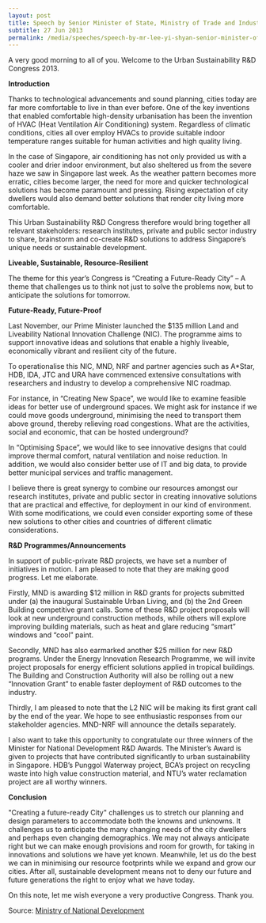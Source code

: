 ```yaml
---
layout: post
title: Speech by Senior Minister of State, Ministry of Trade and Industry and Ministry of National Development Lee Yi Shyan at the Urban Sustainability R&D Congress 2013
subtitle: 27 Jun 2013
permalink: /media/speeches/speech-by-mr-lee-yi-shyan-senior-minister-of-state-ministry-of-trade-and-industry-and-ministry-of-national-development-at-the-urban-sustainability-r-d-congress-2013-on-27-june-2013
---
```


A very good morning to all of you. Welcome to the Urban Sustainability R&D Congress 2013.

**Introduction**

Thanks to technological advancements and sound planning, cities today are far more comfortable to live in than ever before. One of the key inventions that enabled comfortable high-density urbanisation has been the invention of HVAC (Heat Ventilation Air Conditioning) system. Regardless of climatic conditions, cities all over employ HVACs to provide suitable indoor temperature ranges suitable for human activities and high quality living.

In the case of Singapore, air conditioning has not only provided us with a cooler and drier indoor environment, but also sheltered us from the severe haze we saw in Singapore last week. As the weather pattern becomes more erratic, cities become larger, the need for more and quicker technological solutions has become paramount and pressing. Rising expectation of city dwellers would also demand better solutions that render city living more comfortable.

This Urban Sustainability R&D Congress therefore would bring together all relevant stakeholders: research institutes, private and public sector industry to share, brainstorm and co-create R&D solutions to address Singapore’s unique needs or sustainable development.

**Liveable, Sustainable, Resource-Resilient**

The theme for this year’s Congress is “Creating a Future-Ready City” – A theme that challenges us to think not just to solve the problems now, but to anticipate the solutions for tomorrow.

**Future-Ready, Future-Proof**

Last November, our Prime Minister launched the $135 million Land and Liveability National Innovation Challenge (NIC). The programme aims to support innovative ideas and solutions that enable a highly liveable, economically vibrant and resilient city of the future.

To operationalise this NIC, MND, NRF and partner agencies such as A*Star, HDB, IDA, JTC and URA have commenced extensive consultations with researchers and industry to develop a comprehensive NIC roadmap.

For instance, in “Creating New Space”, we would like to examine feasible ideas for better use of underground spaces. We might ask for instance if we could move goods underground, minimising the need to transport them above ground, thereby relieving road congestions. What are the activities, social and economic, that can be hosted underground?

In “Optimising Space”, we would like to see innovative designs that could improve thermal comfort, natural ventilation and noise reduction. In addition, we would also consider better use of IT and big data, to provide better municipal services and traffic management.

I believe there is great synergy to combine our resources amongst our research institutes, private and public sector in creating innovative solutions that are practical and effective, for deployment in our kind of environment. With some modifications, we could even consider exporting some of these new solutions to other cities and countries of different climatic considerations.

**R&D Programmes/Announcements**

In support of public-private R&D projects, we have set a number of initiatives in motion. I am pleased to note that they are making good progress. Let me elaborate.

Firstly, MND is awarding $12 million in R&D grants for projects submitted under (a) the inaugural Sustainable Urban Living, and (b) the 2nd Green Building competitive grant calls. Some of these R&D project proposals will look at new underground construction methods, while others will explore improving building materials, such as heat and glare reducing “smart” windows and “cool” paint.

Secondly, MND has also earmarked another $25 million for new R&D programs. Under the Energy Innovation Research Programme, we will invite project proposals for energy efficient solutions applied in tropical buildings. The Building and Construction Authority will also be rolling out a new “Innovation Grant” to enable faster deployment of R&D outcomes to the industry.

Thirdly, I am pleased to note that the L2 NIC will be making its first grant call by the end of the year. We hope to see enthusiastic responses from our stakeholder agencies. MND-NRF will announce the details separately.

I also want to take this opportunity to congratulate our three winners of the Minister for National Development R&D Awards. The Minister’s Award is given to projects that have contributed significantly to urban sustainability in Singapore. HDB’s Punggol Waterway project, BCA’s project on recycling waste into high value construction material, and NTU’s water reclamation project are all worthy winners.

**Conclusion**

"Creating a future-ready City" challenges us to stretch our planning and design parameters to accommodate both the knowns and unknowns. It challenges us to anticipate the many changing needs of the city dwellers and perhaps even changing demographics. We may not always anticipate right but we can make enough provisions and room for growth, for taking in innovations and solutions we have yet known. Meanwhile, let us do the best we can in minimising our resource footprints while we expand and grow our cities. After all, sustainable development means not to deny our future and future generations the right to enjoy what we have today.

On this note, let me wish everyone a very productive Congress. Thank you.

Source: [<a href="https://www.mnd.gov.sg/" target="_blank">Ministry of National Development </a>](https://www.mnd.gov.sg/)
